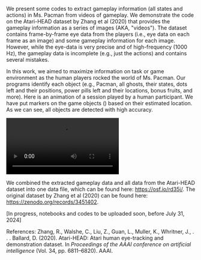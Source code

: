 We present some codes to extract gameplay information (all states and actions) in Ms. Pacman from videos of gameplay. We demonstrate the code on the Atari-HEAD dataset by Zhang et al (2020) that provides the gameplay information as a series of images (AKA, "videos"). The dataset contains frame-by-frame eye data from the players (i.e., eye data on each frame as an image) and some gameplay information for each image. However, while the eye-data is very precise and of high-frequency (1000 Hz), the gameplay data is incomplete (e.g., just the actions) and contains several mistakes. 

In this work, we aimed to maximize information on task or game environment as the human players rocked the world of Ms. Pacman. Our programs identify each object (e.g., Pacman, all ghosts, their states, dots left and their positions, power pills left and their locations, bonus fruits, and more). Here is an animation of a session played by a human participant. We have put markers on the game objects () based on their estimated location. As we can see, all objects are detected with high accuracy.

![](anim_pacman_session_1_file_52_RZ_2394668_Aug-10-14-52-42.mp4)

We combined the extracted gameplay data and all data from the Atari-HEAD dataset into one data file, which can be found here: https://osf.io/rd35j/. The original dataset by Zhang et al (2020) can be found here: https://zenodo.org/records/3451402.

[In progress, notebooks and codes to be uploaded soon, before July 31, 2024]

References:
Zhang, R., Walshe, C., Liu, Z., Guan, L., Muller, K., Whritner, J., . . . Ballard, D. (2020). Atari-HEAD: Atari human eye-tracking and demonstration dataset. In *Proceedings of the AAAI conference on artificial intelligence* (Vol. 34, pp. 6811–6820). AAAI.
